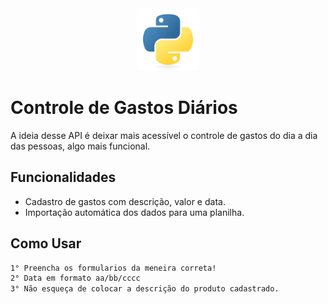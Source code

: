 <div align="center">
  <img src="https://raw.githubusercontent.com/devicons/devicon/master/icons/python/python-original.svg" alt="Python" height="100">
</div>

# Controle de Gastos Diários

A ideia desse API é deixar mais acessível o controle de gastos do dia a dia das pessoas, algo mais funcional.

## Funcionalidades

- Cadastro de gastos com descrição, valor e data.
- Importação automática dos dados para uma planilha.

## Como Usar

   ```bash
  1° Preencha os formularios da meneira correta!
  2° Data em formato aa/bb/cccc
  3° Não esqueça de colocar a descrição do produto cadastrado.
